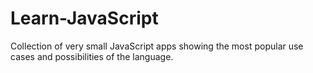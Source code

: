 # Learn-JavaScript
Collection of very small JavaScript apps showing the most popular use cases and possibilities of the language.

